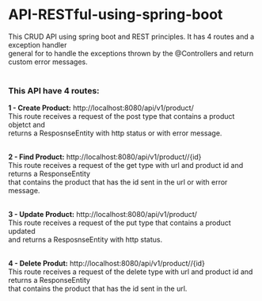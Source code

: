 # API-RESTful-using-spring-boot
This CRUD API using spring boot and REST principles. It has 4 routes and a exception handler <br>
general for to handle the exceptions thrown by the @Controllers and return custom error messages. <br>
<br>

### This API have 4 routes:<br>
**1 - Create Product:** http://localhost:8080/api/v1/product/<br>
    This route receives a request of the post type that contains a product objetct and <br>
    returns a ResposnseEntity with http status or with error message.<br>
<br>
    
**2 - Find Product:** http://localhost:8080/api/v1/product//{id} <br>
    This route receives a request of the get type with url and product id and returns a ResponseEntity <br>
    that contains the product that has the id sent in the url or with error message.<br>
<br>
    
**3 - Update Product:** http://localhost:8080/api/v1/product/<br>
    This route receives a request of the put type that contains a product updated <br>
    and returns a ResposnseEntity with http status.<br>
<br>

**4 - Delete Produt:** http://localhost:8080/api/v1/product//{id}<br>
    This route receives a request of the delete type with url and product id and returns a ResponseEntity <br>
    that contains the product that has the id sent in the url.<br>

